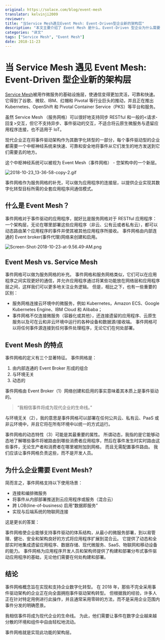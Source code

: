 ```yaml
---
original: https://solace.com/blog/event-mesh
translator: kelvinji2009
reviewer:
title: "当Service Mesh遇见Event Mesh: Event-Driven型企业新的架构层"
description: "本文主要介绍了 Event Mesh 是什么，Event-Driven 型企业为什么需要 Event Mesh 层。"
categories: "译文"
tags: ["Service Mesh", "Event Mesh"]
date: 2018-11-23
---
```


# 当 Service Mesh 遇见 Event Mesh: Event-Driven 型企业新的架构层

[Service Mesh](https://www.nginx.com/blog/what-is-a-service-mesh/)被用作微服务的基础设施层，使通信变得更加灵活，可靠和快速。 它得到了谷歌、微软、IBM、红帽和 Pivotal 等行业巨头的推动，并且正在推出 Kubernetes、OpenShift 和 Pivotal Container Service（PKS）等平台和服务。

虽然 Service Mesh （服务网格）可以很好地支持同步 RESTful 和一般的<请求-回复>交互，但它不支持异步、事件驱动的交互，不适合将云原生微服务与遗留应用程序连接，也不适用于 IoT。

现代企业正在将事件驱动架构作为其数字化转型的一部分，每个事件驱动型的企业都需要一个中枢神经系统来快速、可靠和安全地将事件从它们发生的地方发送到它们需要去的地方。

这个中枢神经系统可以被视为 Event Mesh（事件网格） - 您架构中的一个新层。

![2018-10-23_13-36-58-copy-2.gif](https://3yecy51kdipx3blyi37oute1-wpengine.netdna-ssl.com/wp-content/uploads/2018/10/2018-10-23_13-36-58-copy-2.gif)

事件网格作为服务网格的补充，可以做为应用程序的连接层，以提供企业实现其数字化转型目标所需的全套应用程序间通信模式。

## 什么是 Event Mesh？

事件网格对于事件驱动的应用程序，就好比是服务网格对于 RESTful 应用程序：一个架构层，无论在哪里部署这些应用程序（非云、公有云或者私有云），都可以动态路由某个应用程序的事件并使其被其他应用程序所接收。 事件网格由内部连通的 Event broker(事件代理)网络来创建和启用。

![Screen-Shot-2018-10-23-at-9.56.49-AM.png](https://3yecy51kdipx3blyi37oute1-wpengine.netdna-ssl.com/wp-content/uploads/2018/10/Screen-Shot-2018-10-23-at-9.56.49-AM.png)

## Event Mesh vs. Service Mesh

事件网格可以做为服务网格的补充。 事件网格和服务网格类似，它们可以在应用程序之间实现更好的通信，并允许应用程序通过将某些功能放在网络层和应用程序层之间，这样我们可以更多地关注业务逻辑。 但是，相比之下，也有一些重要的区别：

- 服务网格连接云环境中的微服务，例如 Kubernetes，Amazon ECS、Google Kubernetes Engine、IBM Cloud 和 Alibaba；
- 事件网格不仅连接微服务（容器化或其他），还连接遗留的应用程序、云原生服务以及可在云和非云环境中运行的各种设备和数据源/接收端。 事件网格可以将任何事件源连接到任何事件处理程序，无论它们在何处部署。

## Event Mesh 的特点

事件网格的定义有三个显著特征。 事件网格是：

1. 由内部连通的 Event Broker 形成的组合
2. 与环境无关
3. 动态的

事件网格由 Event Broker（1）网络创建和启用的事实意味着其本质上是事件驱动的。

> “我相信事件将成为现代企业的生命线。”

与环境无关（2），我的意思是事件网格可以部署在任何公共云、私有云、PaaS 或非云环境中，并且它将在所有环境中以统一的方式运行。

事件网格的动态特性（3）可能是其最重要的属性。 所谓动态，我指的是它能够动态地了解哪些事件将被路由到哪些消费者应用程序，然后在事件发生时实时路由这些事件，无论生产者和消费者在哪里被附加到网格， 而且无需配置事件路由。 我们应该让事件网格负责这些，而不是开发人员。

## 为什么企业需要 Event Mesh?

简而言之，事件网格支持以下使用场景：

- 连接和编排微服务
- 将事件从内部部署推送到云应用程序或服务（混合云）
- 跨 LOB(line-of-business) 启用“数据即服务”
- 实现与后端系统的物联网连接

这是更长的答案：

事件网格使企业能够支持事件驱动的体系结构，从最小的微服务部署，到以易管理、健壮、安全和架构良好的方式将应用程序扩展到混合云。 它提供了动态和全部实时地集成遗留应用程序、数据存储、现代微服务、SaaS、物联网和移动设备的能力。 事件网格为应用程序开发人员和架构师提供了构建和部署分布式事件驱动应用程序的基础，无论他们需要在何处构建和部署。

## 结论

事件网格概念旨在实现和支持企业数字化转型。 在 2018 年，那些不完全采用事件驱动架构的企业正在向全面拥抱事件驱动架构转型。 但根据我的经验，许多人正在针对特定用例进行此操作，并且通常采用零碎的方法，而不是采用企业范围内事件分发的明确愿景。

我相信事件将成为现代企业的生命线。 为此，他们需要让事件在数字企业越来越分散的环境和组件中自由轻松地流动。

事件网格就是实现此功能的架构层。
